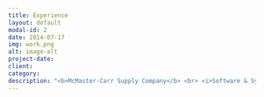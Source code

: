```yaml
---
title: Experience
layout: default
modal-id: 2
date: 2014-07-17
img: work.png
alt: image-alt
project-date: 
client: 
category: 
description: "<b>McMaster-Carr Supply Company</b> <br> <i>Software & Systems Engineer I</i> <br> <small>June 2022 -- February 2024</small>  <br> <br> <i>Software & Systems Engineer II</i> <br> <small>February 2024 -- present </small> <br> <br> <b>Major League Baseball</b> <br> <i>Houston Astros Women in Sports Data Fellow</i> <br> <small>August 2022</small> <br> <br> <b>Rice University</b> <br> <i>Welcome Center Student Assistant</i> <br> <small>August 2021 -- May 2022</small> <br><br> <i>Linear Algebra Grader</i> <br><small>February 2021 -- May 2022</small> <br><br> <i>Women's Soccer Data Analyst</i> <br> <small>September 2021 -- May 2022 </small><br> <br> <b>National Football League</b> <br> <i>NFL Women's Forum Participant</i> <br> <small>March 2022</small> <br><br> <i>NFL Big Data Bowl Mentorship Program Mentee</i> <br><small> October 2021 -- January 2022 </small><br> <br> <b>Polymath Jr. REU</b> <br> <i>Student Researcher</i> <br> <small>June 2021 -- August 2021</small>"
---
```

